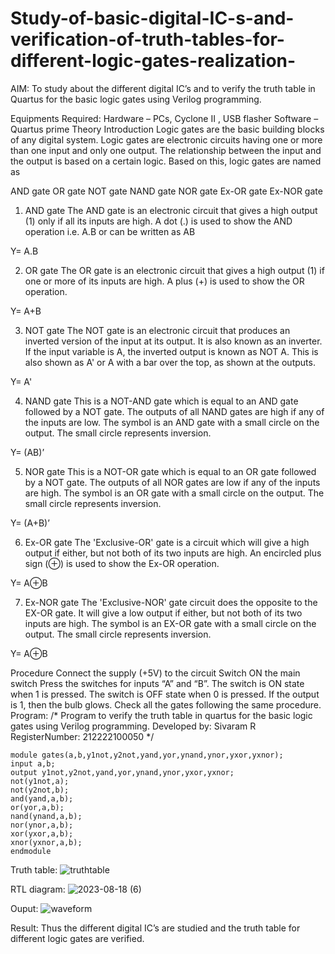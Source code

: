 # Study-of-basic-digital-IC-s-and-verification-of-truth-tables-for-different-logic-gates-realization-
 AIM:
To study about the different digital IC’s and to verify the truth table in Quartus for the basic logic gates using Verilog programming.

Equipments Required:
Hardware – PCs, Cyclone II , USB flasher
Software – Quartus prime
Theory
Introduction
Logic gates are the basic building blocks of any digital system. Logic gates are electronic circuits having one or more than one input and only one output. The relationship between the input and the output is based on a certain logic. Based on this, logic gates are named as

AND gate
OR gate
NOT gate
NAND gate
NOR gate
Ex-OR gate
Ex-NOR gate
1) AND gate
The AND gate is an electronic circuit that gives a high output (1) only if all its inputs are high. A dot (.) is used to show the AND operation i.e. A.B or can be written as AB

Y= A.B

2) OR gate
The OR gate is an electronic circuit that gives a high output (1) if one or more of its inputs are high. A plus (+) is used to show the OR operation.

Y= A+B

3) NOT gate
The NOT gate is an electronic circuit that produces an inverted version of the input at its output. It is also known as an inverter. If the input variable is A, the inverted output is known as NOT A. This is also shown as A' or A with a bar over the top, as shown at the outputs.

Y= A'

4) NAND gate
This is a NOT-AND gate which is equal to an AND gate followed by a NOT gate. The outputs of all NAND gates are high if any of the inputs are low. The symbol is an AND gate with a small circle on the output. The small circle represents inversion.

Y= (AB)’

5) NOR gate
This is a NOT-OR gate which is equal to an OR gate followed by a NOT gate. The outputs of all NOR gates are low if any of the inputs are high. The symbol is an OR gate with a small circle on the output. The small circle represents inversion.

Y= (A+B)’

6) Ex-OR gate
The 'Exclusive-OR' gate is a circuit which will give a high output if either, but not both of its two inputs are high. An encircled plus sign (⊕) is used to show the Ex-OR operation.

Y= A⊕B

7) Ex-NOR gate
The 'Exclusive-NOR' gate circuit does the opposite to the EX-OR gate. It will give a low output if either, but not both of its two inputs are high. The symbol is an EX-OR gate with a small circle on the output. The small circle represents inversion.

Y= A⊕B

Procedure
Connect the supply (+5V) to the circuit
Switch ON the main switch
Press the switches for inputs “A” and “B”. The switch is ON state when 1 is pressed. The switch is OFF state when 0 is pressed.
If the output is 1, then the bulb glows.
Check all the gates following the same procedure.
Program:
/*
Program to verify the truth table in quartus for the basic logic gates using Verilog programming.
Developed by: Sivaram R
RegisterNumber:  212222100050
*/
```
module gates(a,b,y1not,y2not,yand,yor,ynand,ynor,yxor,yxnor);
input a,b;
output y1not,y2not,yand,yor,ynand,ynor,yxor,yxnor;
not(y1not,a);
not(y2not,b);
and(yand,a,b);
or(yor,a,b);
nand(ynand,a,b);
nor(ynor,a,b);
xor(yxor,a,b);
xnor(yxnor,a,b);
endmodule
```
Truth table:
![truthtable](https://github.com/sivaram-R/Study-of-basic-digital-IC-s-and-verification-of-truth-tables-for-different-logic-gates-realization-/assets/121165794/d613c279-9f2e-483c-b733-8582ed8b2a7b)
 
RTL diagram:
![2023-08-18 (6)](https://github.com/sivaram-R/Study-of-basic-digital-IC-s-and-verification-of-truth-tables-for-different-logic-gates-realization-/assets/121165794/7836960f-92f8-4d10-a4fe-064c5e19ec46)


Ouput:
![waveform](https://github.com/sivaram-R/Study-of-basic-digital-IC-s-and-verification-of-truth-tables-for-different-logic-gates-realization-/assets/121165794/c2c02b2d-9127-4184-b110-254daa2ab998)

Result:
Thus the different digital IC’s are studied and the truth table for different logic gates are verified.
